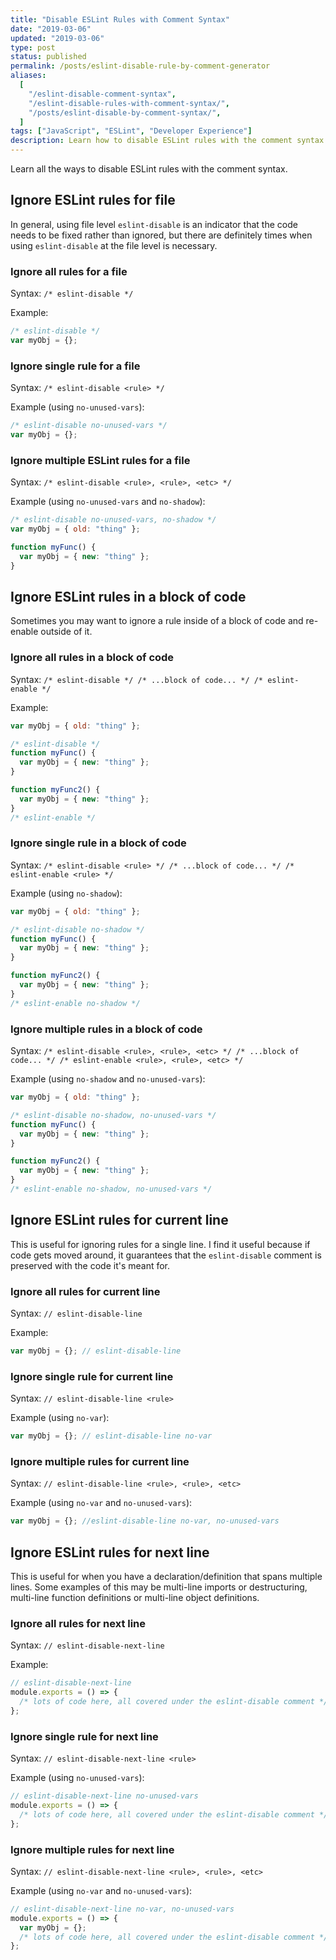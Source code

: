 ```yaml
---
title: "Disable ESLint Rules with Comment Syntax"
date: "2019-03-06"
updated: "2019-03-06"
type: post
status: published
permalink: /posts/eslint-disable-rule-by-comment-generator
aliases:
  [
    "/eslint-disable-comment-syntax",
    "/eslint-disable-rules-with-comment-syntax/",
    "/posts/eslint-disable-by-comment-syntax/",
  ]
tags: ["JavaScript", "ESLint", "Developer Experience"]
description: Learn how to disable ESLint rules with the comment syntax
---
```


Learn all the ways to disable ESLint rules with the comment syntax.

## Ignore ESLint rules for file

In general, using file level `eslint-disable` is an indicator that the code needs to be fixed rather than ignored, but there are definitely times when using `eslint-disable` at the file level is necessary.

### Ignore all rules for a file

Syntax: `/* eslint-disable */`

Example:

```js
/* eslint-disable */
var myObj = {};
```

### Ignore single rule for a file

Syntax: `/* eslint-disable <rule> */`

Example (using `no-unused-vars`):

```js
/* eslint-disable no-unused-vars */
var myObj = {};
```

### Ignore multiple ESLint rules for a file

Syntax: `/* eslint-disable <rule>, <rule>, <etc> */`

Example (using `no-unused-vars` and `no-shadow`):

```js
/* eslint-disable no-unused-vars, no-shadow */
var myObj = { old: "thing" };

function myFunc() {
  var myObj = { new: "thing" };
}
```

## Ignore ESLint rules in a block of code

Sometimes you may want to ignore a rule inside of a block of code and re-enable outside of it.

### Ignore all rules in a block of code

Syntax: `/* eslint-disable */ /* ...block of code... */ /* eslint-enable */`

Example:

```js
var myObj = { old: "thing" };

/* eslint-disable */
function myFunc() {
  var myObj = { new: "thing" };
}

function myFunc2() {
  var myObj = { new: "thing" };
}
/* eslint-enable */
```

### Ignore single rule in a block of code

Syntax: `/* eslint-disable <rule> */ /* ...block of code... */ /* eslint-enable <rule> */`

Example (using `no-shadow`):

```js
var myObj = { old: "thing" };

/* eslint-disable no-shadow */
function myFunc() {
  var myObj = { new: "thing" };
}

function myFunc2() {
  var myObj = { new: "thing" };
}
/* eslint-enable no-shadow */
```

### Ignore multiple rules in a block of code

Syntax: `/* eslint-disable <rule>, <rule>, <etc> */ /* ...block of code... */ /* eslint-enable <rule>, <rule>, <etc> */`

Example (using `no-shadow` and `no-unused-vars`):

```js
var myObj = { old: "thing" };

/* eslint-disable no-shadow, no-unused-vars */
function myFunc() {
  var myObj = { new: "thing" };
}

function myFunc2() {
  var myObj = { new: "thing" };
}
/* eslint-enable no-shadow, no-unused-vars */
```

## Ignore ESLint rules for current line

This is useful for ignoring rules for a single line. I find it useful because if code gets moved around, it guarantees that the `eslint-disable` comment is preserved with the code it's meant for.

### Ignore all rules for current line

Syntax: `// eslint-disable-line`

Example:

```js
var myObj = {}; // eslint-disable-line
```

### Ignore single rule for current line

Syntax: `// eslint-disable-line <rule>`

Example (using `no-var`):

```js
var myObj = {}; // eslint-disable-line no-var
```

### Ignore multiple rules for current line

Syntax: `// eslint-disable-line <rule>, <rule>, <etc>`

Example (using `no-var` and `no-unused-vars`):

```js
var myObj = {}; //eslint-disable-line no-var, no-unused-vars
```

## Ignore ESLint rules for next line

This is useful for when you have a declaration/definition that spans multiple lines. Some examples of this may be multi-line imports or destructuring, multi-line function definitions or multi-line object definitions.

### Ignore all rules for next line

Syntax: `// eslint-disable-next-line`

Example:

```js
// eslint-disable-next-line
module.exports = () => {
  /* lots of code here, all covered under the eslint-disable comment */
};
```

### Ignore single rule for next line

Syntax: `// eslint-disable-next-line <rule>`

Example (using `no-unused-vars`):

```js
// eslint-disable-next-line no-unused-vars
module.exports = () => {
  /* lots of code here, all covered under the eslint-disable comment */
};
```

### Ignore multiple rules for next line

Syntax: `// eslint-disable-next-line <rule>, <rule>, <etc>`

Example (using `no-var` and `no-unused-vars`):

```js
// eslint-disable-next-line no-var, no-unused-vars
module.exports = () => {
  var myObj = {};
  /* lots of code here, all covered under the eslint-disable comment */
};
```
